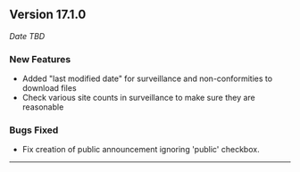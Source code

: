 
## Version 17.1.0
_Date TBD_

### New Features
* Added "last modified date" for surveillance and non-conformities to download files
* Check various site counts in surveillance to make sure they are reasonable

### Bugs Fixed
* Fix creation of public announcement ignoring 'public' checkbox.

---
